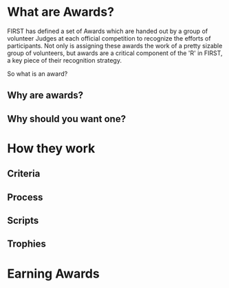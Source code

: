 # What are Awards?
FIRST has defined a set of Awards which are handed out by a group of volunteer Judges at each official competition to recognize the efforts of participants. Not only is assigning these awards the work of a pretty sizable group of volunteers, but awards are a critical component of the 'R' in FIRST, a key piece of their recognition strategy.

So what is an award? 
## Why are awards?

## Why should you want one?

# How they work

## Criteria

## Process

## Scripts

## Trophies

# Earning Awards

## 